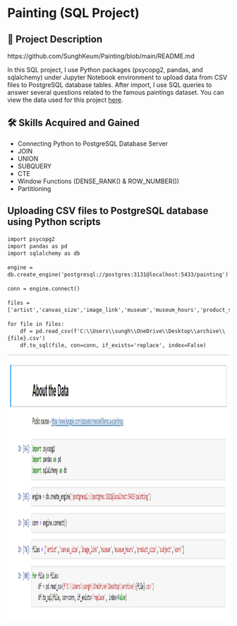 <h1>Painting (SQL Project)</h1>

<h2>📝 Project Description</h2>https://github.com/SunghKeum/Painting/blob/main/README.md

In this SQL project, I use Python packages (psycopg2, pandas, and sqlalchemy) under Jupyter Notebook environment to upload data from CSV files to PostgreSQL database tables. After import, I use SQL queries to answer several questions related to the famous paintings dataset. You can view the data used for this project [here](https://www.kaggle.com/datasets/mexwell/famous-paintings).

<h2>🛠 Skills Acquired and Gained</h2>

- Connecting Python to PostgreSQL Database Server
- JOIN
- UNION
- SUBQUERY
- CTE
- Window Functions (DENSE_RANK() & ROW_NUMBER())
- Partitioning

<h2>Uploading CSV files to PostgreSQL database using Python scripts</h2>

```
import psycopg2
import pandas as pd
import sqlalchemy as db

engine = db.create_engine('postgresql://postgres:3131@localhost:5433/painting')

conn = engine.connect()

files = ['artist','canvas_size','image_link','museum','museum_hours','product_size','subject','work']

for file in files:
    df = pd.read_csv(f'C:\\Users\\sungh\\OneDrive\\Desktop\\archive\\{file}.csv')
    df.to_sql(file, con=conn, if_exists='replace', index=False)
```

<p align="center">
  <img width="1200" height="600" src="/Python Code.png">
</p>
